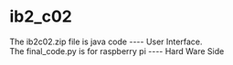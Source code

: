 # ib2_c02
The ib2c02.zip file is java code ----  User Interface.   
The final_code.py is for raspberry pi  ---- Hard Ware Side
